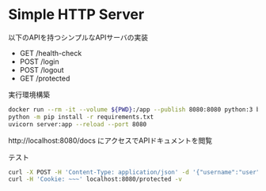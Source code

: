 Simple HTTP Server
=====

以下のAPIを持つシンプルなAPIサーバの実装  
- GET /health-check
- POST /login
- POST /logout
- GET /protected

実行環境構築
```sh
docker run --rm -it --volume ${PWD}:/app --publish 8080:8080 python:3 bash
python -m pip install -r requirements.txt
uvicorn server:app --reload --port 8080
```
http://localhost:8080/docs にアクセスでAPIドキュメントを閲覧

テスト
```sh
curl -X POST -H 'Content-Type: application/json' -d '{"username":"user","password":"user"}' localhost:8080/login -v
curl -H 'Cookie: ~~~' localhost:8080/protected -v
```

